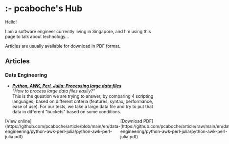 <style>
my-cont { 
    display: flex; 
    justify-content:space-between; 
    witdh:100%" 
}
</style>


# :- pcaboche's Hub

Hello!

I am a software engineer currently living in Singapore, and I'm using this page to talk about technology...

Articles are usually available for download in PDF format.


## Articles


### Data Engineering

- ***<a id="python-awk-perl-julia" href="https://github.com/pcaboche/article/blob/main/en/data-engineering/python-awk-perl-julia/python-awk-perl-julia.pdf">Python, AWK, Perl, Julia: Processing large data files</a>***  <br>
*"How to process large data files easily?"* 
<br> This is the question we are trying to answer, by comparing 4 scripting languages, based on different criteria (features, syntax, performance, ease of use).
For our tests, we take a large data file and try to put that data in different "buckets" based on some conditions.<br>
<my-cont>
  <span>[View online](https://github.com/pcaboche/article/blob/main/en/data-engineering/python-awk-perl-julia/python-awk-perl-julia.pdf)</span>
  <span>[Download PDF](https://github.com/pcaboche/article/raw/main/en/data-engineering/python-awk-perl-julia/python-awk-perl-julia.pdf)</span>
  <span>[View LaTeX code](https://github.com/pcaboche/article/tree/main/en/data-engineering/python-awk-perl-julia)</span>
</my-cont>


